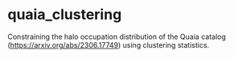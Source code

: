 # quaia_clustering
Constraining the halo occupation distribution of the Quaia catalog (https://arxiv.org/abs/2306.17749) using clustering statistics.
